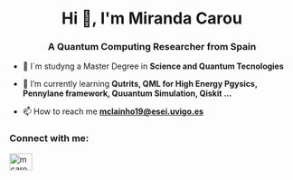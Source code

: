 <h1 align="center">Hi 👋, I'm Miranda Carou</h1>
<h3 align="center">A Quantum Computing Researcher from Spain</h3>

- 🔭 I´m studyng a Master Degree in **Science and Quantum Tecnologies**

- 🌱 I’m currently learning **Qutrits, QML for High Energy Pgysics, Pennylane framework, Quuantum Simulation, Qiskit ...**

- 📫 How to reach me **mclainho19@esei.uvigo.es**

<h3 align="left">Connect with me:</h3>
<p align="left">
<a href="https://linkedin.com/in/mcarou" target="blank"><img align="center" src="https://raw.githubusercontent.com/rahuldkjain/github-profile-readme-generator/master/src/images/icons/Social/linked-in-alt.svg" alt="mcarou" height="30" width="40" /></a>
</p>
